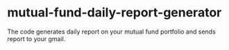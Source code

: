 # mutual-fund-daily-report-generator
The code generates daily report on your mutual fund portfolio and sends  report to your gmail.
